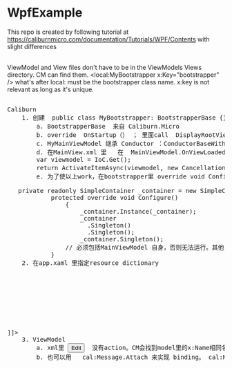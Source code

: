 # WpfExample

This repo is created by following tutorial at https://caliburnmicro.com/documentation/Tutorials/WPF/Contents with slight differences<br><br>

ViewModel and View files don't have to be in the ViewModels Views directory. CM can find them.</li>
<local:MyBootstrapper x:Key="bootstrapper" />  what's after local: must be the bootstrapper class name.  x:key is not relevant as long as it's unique.</li>

<pre> 
Caliburn
	1. 创建  public class MyBootstrapper: BootstrapperBase {}
		a. BootstrapperBase  来自 Caliburn.Micro 
		b. override  OnStartup（） ； 里面call  DisplayRootViewForAsync<MyMainViewModel>() 启动MyMainView
		c. MyMainViewModel 继承 Conductor ：ConductorBaseWithActiveItem ：ConductorBase ：Screen。 其他子窗口model直接继承Screen
		d. 在MainView.xml 里  <ContentControl x:Name="ActiveItem" Margin="20"/> 在  MainViewModel.OnViewLoaded()里调用
		var viewmodel = IoC.Get<CategoryViewModel>();
		return ActivateItemAsync(viewmodel, new CancellationToken());  可以加载CategoryViewModel 这里ActiveItem不能改动
		e. 为了使以上work，在bootstrapper里 override void Configure() 要加载所有用到的 ViewModel 
			
   private readonly SimpleContainer _container = new SimpleContainer();        
			protected override void Configure()
		        {
		            _container.Instance(_container);
		            _container
		              .Singleton<IWindowManager, WindowManager>()
		              .Singleton<IEventAggregator, EventAggregator>();
		            _container.Singleton<MyViewModel>();
			    // 必须包括MainViewModel 自身，否则无法运行。其他 ViewModel 如不包含，则无法显示。
			}
	2. 在app.xaml 里指定resource dictionary
<![CDATA[		    
    <Application.Resources>
        <ResourceDictionary>
            <ResourceDictionary.MergedDictionaries>
                <ResourceDictionary>
                    <local:MyBootstrapper x:Key="bootstrapper" />
                </ResourceDictionary>
            </ResourceDictionary.MergedDictionaries>
        </ResourceDictionary>
    </Application.Resources>
]]>
	3. ViewModel
		a. xml里 <Button x:Name="Edit" Width="80" Margin="5">Edit</Button>  没有action。CM会找到model里的x:Name相同名字的方法作为action， 此处即Edit()。同时，会 get  CanEdit  property，决定 Edit button是否 enable 。
		b. 也可以用   cal:Message.Attach 来实现 binding。 cal:Message.Attach="Edit()" 此时xml头里要加上 xmlns:cal="http://caliburnmicro.com"

		    </pre>
